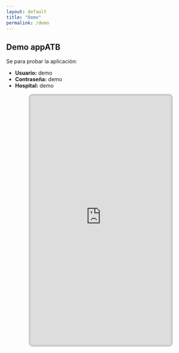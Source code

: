```yaml
---
layout: default
title: "Demo"
permalink: /demo
---
```

## Demo appATB
Se para probar la aplicación:
+ <b>Usuario:</b> demo
+ <b>Contraseña:</b> demo
+ <b>Hospital:</b> demo

<div style="width: 375px; height: 667px;border-radius:10px; border: 5px solid #ccc; overflow: hidden; margin: 0 auto;">
    <iframe src="https://appatb-11d2b.web.app/" width="375" height="667" style="border: none;"></iframe>
</div>
